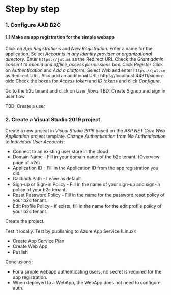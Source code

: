 ﻿# Step by step

### 1. Configure AAD B2C
#### 1.1 Make an app registration for the simple webapp
Click on *App Registrations* and *New Registration*.
Enter a name for the application. 
Select *Accounts in any identity provider or organizational directory*.
Enter ```https://jwt.ms``` as the Redirect URI.
Check the *Grant admin consent to openid and offline_access permissions* box.
Click *Register*
Click on *Authentication* and *Add a platform*.
Select *Web* and enter ```https://jwt.se``` as Redirect URL.
Also add an additional URL: https://localhost:44311/signin-oidc
Check the boxes for *Access token* and *ID tokens* and click *Configure*.

Go to the b2c tenant and click on *User flows*
TBD: Create Signup and sign in user flow

TBD: Create a user

### 2. Create a Visual Studio 2019 project
Create a new project in *Visual Studio 2019* based on the *ASP.NET Core Web Application* project template.
Change *Authentication* from *No Authentication* to *Individual User Accounts*:
* Connect to an existing user store in the cloud
* Domain Name - Fill in your domain name of the b2c tenant. (Overview page of b2c)
* Application ID - Fill in the Application ID from the app registration you did.
* Callback Path - Leave as default.
* Sign-up or Sign-in Policy - Fill in the name of your sign-up and sign-in policy of your b2c tenant.
* Reset Password Policy - Fill in the name for the password reset policy of your b2c tenant.
* Edit Profile Policy -  If exists, fill in the name for the edit profile policy of your b2c tenant.

Create the project.


Test it locally.
Test by publishing to Azure App Service (Linux):
- Create App Service Plan
- Create Web App
- Puslish


Conclusions:
* For a simple webapp authenticating users, no secret is required for the app registration.
* When deployed to a WebApp, the WebApp does not need to configure auth.